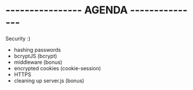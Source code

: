 # ---------------- AGENDA ---------------

Security :)

- hashing passwords
- bcryptJS (bcrypt)
- middleware (bonus)
- encrypted cookies (cookie-session)
- HTTPS
- cleaning up server.js (bonus)








